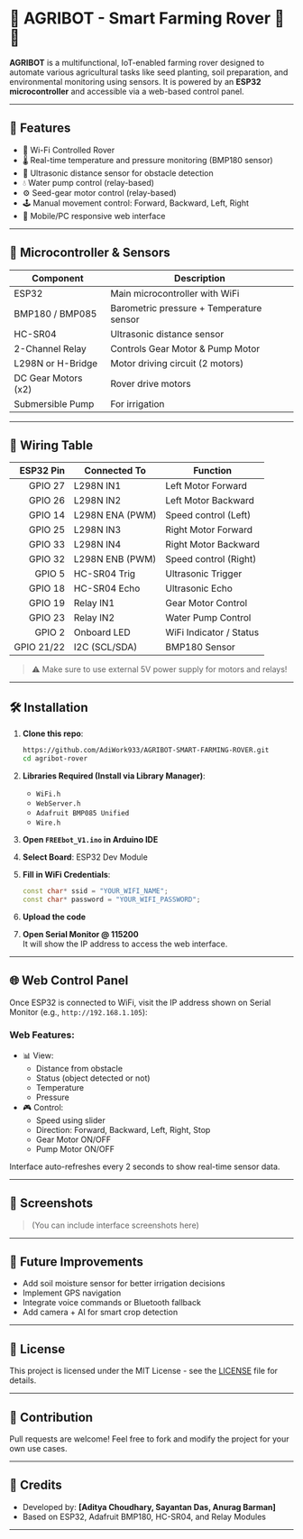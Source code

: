 # 🌱 AGRIBOT - Smart Farming Rover 🤖🚜

**AGRIBOT** is a multifunctional, IoT-enabled farming rover designed to automate various agricultural tasks like seed planting, soil preparation, and environmental monitoring using sensors. It is powered by an **ESP32 microcontroller** and accessible via a web-based control panel.

---

## 🚀 Features

- 📶 Wi-Fi Controlled Rover
- 🌡️ Real-time temperature and pressure monitoring (BMP180 sensor)
- 📏 Ultrasonic distance sensor for obstacle detection
- 💧 Water pump control (relay-based)
- ⚙️ Seed-gear motor control (relay-based)
- 🕹️ Manual movement control: Forward, Backward, Left, Right
- 📱 Mobile/PC responsive web interface

---

## 🧠 Microcontroller & Sensors

| Component            | Description                             |
|----------------------|-----------------------------------------|
| ESP32                | Main microcontroller with WiFi          |
| BMP180 / BMP085      | Barometric pressure + Temperature sensor|
| HC-SR04              | Ultrasonic distance sensor              |
| 2-Channel Relay      | Controls Gear Motor & Pump Motor        |
| L298N or H-Bridge    | Motor driving circuit (2 motors)        |
| DC Gear Motors (x2)  | Rover drive motors                      |
| Submersible Pump     | For irrigation                          |

---

## 🧰 Wiring Table

| ESP32 Pin | Connected To              | Function                 |
|----------:|---------------------------|--------------------------|
| GPIO 27   | L298N IN1                 | Left Motor Forward       |
| GPIO 26   | L298N IN2                 | Left Motor Backward      |
| GPIO 14   | L298N ENA (PWM)           | Speed control (Left)     |
| GPIO 25   | L298N IN3                 | Right Motor Forward      |
| GPIO 33   | L298N IN4                 | Right Motor Backward     |
| GPIO 32   | L298N ENB (PWM)           | Speed control (Right)    |
| GPIO 5    | HC-SR04 Trig              | Ultrasonic Trigger       |
| GPIO 18   | HC-SR04 Echo              | Ultrasonic Echo          |
| GPIO 19   | Relay IN1                 | Gear Motor Control       |
| GPIO 23   | Relay IN2                 | Water Pump Control       |
| GPIO 2    | Onboard LED               | WiFi Indicator / Status  |
| GPIO 21/22| I2C (SCL/SDA)             | BMP180 Sensor            |

> ⚠️ Make sure to use external 5V power supply for motors and relays!

---

## 🛠️ Installation

1. **Clone this repo**:
    ```bash
    https://github.com/AdiWork933/AGRIBOT-SMART-FARMING-ROVER.git
    cd agribot-rover
    ```

2. **Libraries Required (Install via Library Manager)**:
    - `WiFi.h`
    - `WebServer.h`
    - `Adafruit BMP085 Unified`
    - `Wire.h`

3. **Open `FREEbot_V1.ino` in Arduino IDE**
4. **Select Board**: ESP32 Dev Module  
5. **Fill in WiFi Credentials**:
    ```cpp
    const char* ssid = "YOUR_WIFI_NAME";
    const char* password = "YOUR_WIFI_PASSWORD";
    ```

6. **Upload the code**
7. **Open Serial Monitor @ 115200**  
   It will show the IP address to access the web interface.

---

## 🌐 Web Control Panel

Once ESP32 is connected to WiFi, visit the IP address shown on Serial Monitor (e.g., `http://192.168.1.105`):

### Web Features:
- 📊 View:
  - Distance from obstacle
  - Status (object detected or not)
  - Temperature
  - Pressure
- 🎮 Control:
  - Speed using slider
  - Direction: Forward, Backward, Left, Right, Stop
  - Gear Motor ON/OFF
  - Pump Motor ON/OFF

Interface auto-refreshes every 2 seconds to show real-time sensor data.

---

## 📸 Screenshots

> (You can include interface screenshots here)

---

## 🧪 Future Improvements

- Add soil moisture sensor for better irrigation decisions  
- Implement GPS navigation  
- Integrate voice commands or Bluetooth fallback  
- Add camera + AI for smart crop detection  

---

## 📄 License

This project is licensed under the MIT License - see the [LICENSE](LICENSE) file for details.

---

## 🙌 Contribution

Pull requests are welcome! Feel free to fork and modify the project for your own use cases.

---

## 🔗 Credits

- Developed by: **[Aditya Choudhary, Sayantan Das, Anurag Barman]**
- Based on ESP32, Adafruit BMP180, HC-SR04, and Relay Modules

---

